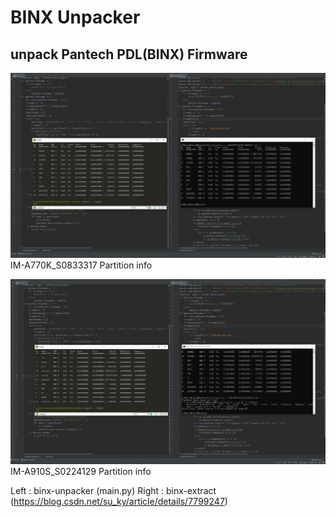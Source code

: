 # BINX Unpacker

## unpack Pantech PDL(BINX) Firmware
![A770K](/image/BINX_20191001_A770K.PNG)
IM-A770K_S0833317 Partition info

![A910S](/image/binx_20191001_A910S.PNG)
IM-A910S_S0224129 Partition info

Left : binx-unpacker (main.py)
Right : binx-extract (https://blog.csdn.net/su_ky/article/details/7799247)
